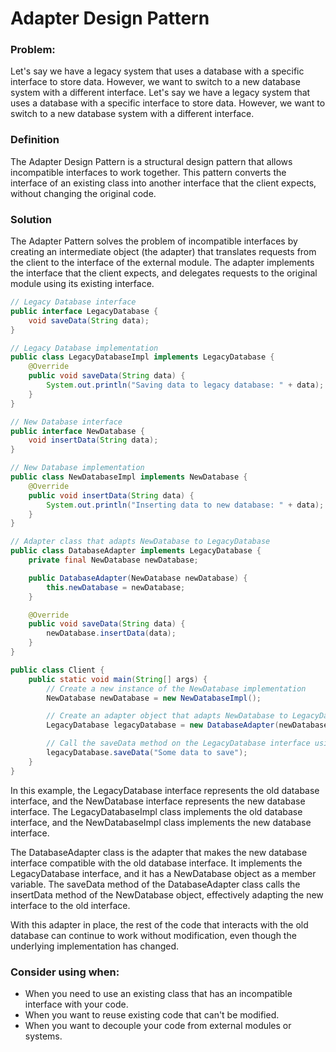 # Adapter Design Pattern

### Problem:
Let's say we have a legacy system that uses a database with a specific interface to store data. However, we want to 
switch to a new database system with a different interface. Let's say we have a legacy system that uses a database with 
a specific interface to store data. However, we want to switch to a new database system with a different interface.

### Definition
The Adapter Design Pattern is a structural design pattern that allows incompatible interfaces to work together. 
This pattern converts the interface of an existing class into another interface that the client expects, without 
changing the original code.

### Solution
The Adapter Pattern solves the problem of incompatible interfaces by creating an intermediate object (the adapter) 
that translates requests from the client to the interface of the external module. The adapter implements the interface 
that the client expects, and delegates requests to the original module using its existing interface.

```java
// Legacy Database interface
public interface LegacyDatabase {
    void saveData(String data);
}

// Legacy Database implementation
public class LegacyDatabaseImpl implements LegacyDatabase {
    @Override
    public void saveData(String data) {
        System.out.println("Saving data to legacy database: " + data);
    }
}

// New Database interface
public interface NewDatabase {
    void insertData(String data);
}

// New Database implementation
public class NewDatabaseImpl implements NewDatabase {
    @Override
    public void insertData(String data) {
        System.out.println("Inserting data to new database: " + data);
    }
}

// Adapter class that adapts NewDatabase to LegacyDatabase
public class DatabaseAdapter implements LegacyDatabase {
    private final NewDatabase newDatabase;

    public DatabaseAdapter(NewDatabase newDatabase) {
        this.newDatabase = newDatabase;
    }

    @Override
    public void saveData(String data) {
        newDatabase.insertData(data);
    }
}

public class Client {
    public static void main(String[] args) {
        // Create a new instance of the NewDatabase implementation
        NewDatabase newDatabase = new NewDatabaseImpl();

        // Create an adapter object that adapts NewDatabase to LegacyDatabase
        LegacyDatabase legacyDatabase = new DatabaseAdapter(newDatabase);

        // Call the saveData method on the LegacyDatabase interface using the adapter object
        legacyDatabase.saveData("Some data to save");
    }
}
```

In this example, the LegacyDatabase interface represents the old database interface, and the NewDatabase interface 
represents the new database interface. The LegacyDatabaseImpl class implements the old database interface, and the 
NewDatabaseImpl class implements the new database interface.

The DatabaseAdapter class is the adapter that makes the new database interface compatible with the old database 
interface. It implements the LegacyDatabase interface, and it has a NewDatabase object as a member variable. The 
saveData method of the DatabaseAdapter class calls the insertData method of the NewDatabase object, effectively 
adapting the new interface to the old interface.

With this adapter in place, the rest of the code that interacts with the old database can continue to work without 
modification, even though the underlying implementation has changed.

### Consider using when:
- When you need to use an existing class that has an incompatible interface with your code.
- When you want to reuse existing code that can't be modified.
- When you want to decouple your code from external modules or systems.